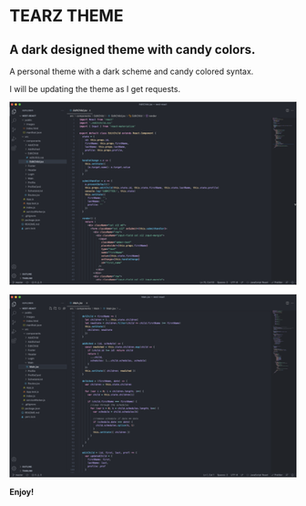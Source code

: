 # TEARZ THEME
## A dark designed theme with candy colors.

A personal theme with a dark scheme and candy colored syntax.

I will be updating the theme as I get requests.

![theme screenshot one](/images/screen1.png?raw=true "Screenshot:")

![theme screenshot two](/images/screen2.png?raw=true "Screenshot two:")

**Enjoy!**
